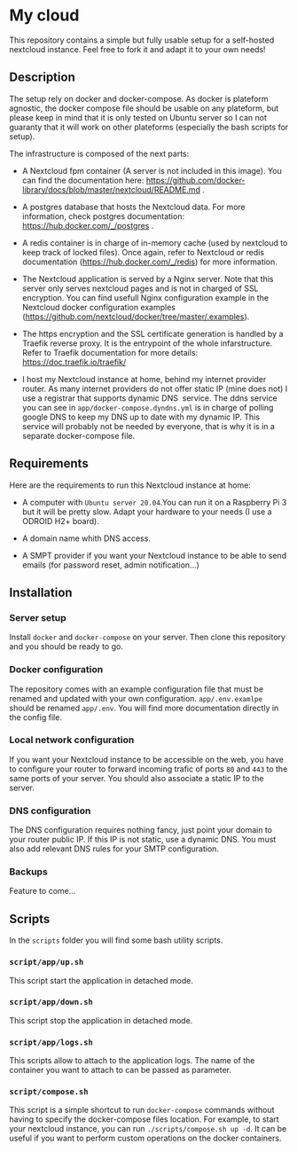 # My cloud

This repository contains a simple but fully usable
setup for a self-hosted nextcloud instance. Feel
free to fork it and adapt it to your own needs!

## Description

The setup rely on docker and docker-compose. As docker
is plateform agnostic, the docker compose file should
be usable on any plateform, but please keep in mind 
that it is only tested on Ubuntu server so I can not
guaranty that it will work on other plateforms (especially
the bash scripts for setup).

The infrastructure is composed of the next parts:

- A Nextcloud fpm container (A server is not included in 
this image). You can find the documentation here:
https://github.com/docker-library/docs/blob/master/nextcloud/README.md .

-  A postgres database that hosts the Nextcloud data. For more
information, check postgres documentation:
https://hub.docker.com/_/postgres .

- A redis container is in charge of in-memory cache 
(used by nextcloud to keep track of locked files). Once 
again, refer to Nextcloud or redis documentation 
(https://hub.docker.com/_/redis) for more information. 

- The Nextcloud application is served by a Nginx
server. Note that this server only serves nextcloud
pages and is not in charged of SSL encryption. You
can find usefull Nginx configuration example in the
Nextcloud docker configuration examples
(https://github.com/nextcloud/docker/tree/master/.examples).

- The https encryption and the SSL certificate generation 
is handled by a Traefik reverse proxy. It is the entrypoint 
of the whole infarstructure. Refer to Traefik documentation
for more details: https://doc.traefik.io/traefik/

- I host my Nextcloud instance at home, behind my internet provider
router. As many internet providers do not offer static IP 
(mine does not) I use a registrar that supports dynamic DNS 
service. The ddns service you can see in `app/docker-compose.dyndns.yml`
is in charge of polling google DNS to keep my DNS up to date with my
dynamic IP.  This service will probably not be needed by everyone,
that is why it is in a separate docker-compose file.

## Requirements

Here are the requirements to run this Nextcloud instance at home:

- A computer with `Ubuntu server 20.04`.You can run it on a 
Raspberry Pi 3 but it will be pretty slow. Adapt your hardware
to your needs (I use a ODROID H2+ board).

- A domain name whith DNS access.

- A SMPT provider if you want your Nextcloud instance to be able
to send emails (for password reset, admin notification...)

## Installation

### Server setup

Install `docker` and `docker-compose` on your server. Then clone
this repository and you should be ready to go.

### Docker configuration

The repository comes with an example configuration file that
must be renamed and updated with your own configuration.
`app/.env.examlpe` should be renamed `app/.env`.
You will find more documentation directly in the  config file.

### Local network configuration

If you want your Nextcloud instance to be accessible on the 
web, you have to configure your router to forward incoming trafic
of ports `80` and `443` to the same ports of your server. You should
also associate a static IP to the server.

### DNS configuration

The DNS configuration requires nothing fancy, just point your domain
to your router public IP. If this IP is not static, use a dynamic DNS.
You must also add relevant DNS rules for your SMTP configuration.

### Backups

Feature to come...

## Scripts

In the `scripts` folder you will find some bash utility scripts.

### `script/app/up.sh`

This script start the application in detached mode.

### `script/app/down.sh`

This script stop the application in detached mode.

### `script/app/logs.sh`

This scripts allow to attach to the application logs. The
name of the container you want to attach to can be passed 
as parameter.

### `script/compose.sh`

This script is a simple shortcut to run `docker-compose` commands
without having to specify the docker-compose files location. For
example, to start your nextcloud instance, you can run 
`./scripts/compose.sh up -d`. It can be useful if you want to
perform custom operations on the docker containers.
